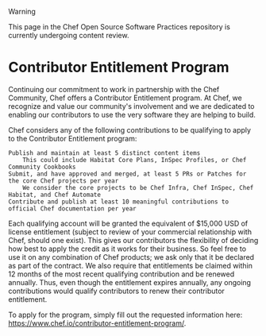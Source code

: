 > [!WARNING]
> This page in the Chef Open Source Software Practices repository is currently undergoing content review.

# Contributor Entitlement Program

Continuing our commitment to work in partnership with the Chef Community, Chef offers a Contributor Entitlement program.  At Chef, we recognize and value our community's involvement and we are dedicated to enabling our contributors to use the very software they are helping to build.

Chef considers any of the following contributions to be qualifying to apply to the Contributor Entitlement program:

```text
Publish and maintain at least 5 distinct content items
    This could include Habitat Core Plans, InSpec Profiles, or Chef Community Cookbooks
Submit, and have approved and merged, at least 5 PRs or Patches for the core Chef projects per year
    We consider the core projects to be Chef Infra, Chef InSpec, Chef Habitat, and Chef Automate
Contribute and publish at least 10 meaningful contributions to official Chef documentation per year
```

Each qualifying account will be granted the equivalent of $15,000 USD of license entitlement (subject to review of your commercial relationship with Chef, should one exist). This gives our contributors the flexibility of deciding how best to apply the credit as it works for their business.  So feel free to use it on any combination of Chef products; we ask only that it be declared as part of the contract. We also require that entitlements be claimed within 12 months of the most recent qualifying contribution and be renewed annually. Thus, even though the entitlement expires annually, any ongoing contributions would qualify contributors to renew their contributor entitlement.

To apply for the program, simply fill out the requested information here: <https://www.chef.io/contributor-entitlement-program/>.
